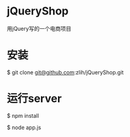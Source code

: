# jQueryShop
用jQuery写的一个电商项目
# 安装
$ git clone git@github.com:zlih/jQueryShop.git

# 运行server
$ npm install

$ node app.js
